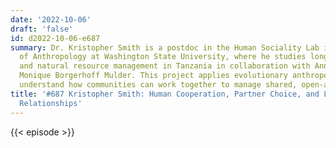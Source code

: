 ```yaml
---
date: '2022-10-06'
draft: 'false'
id: d2022-10-06-e687
summary: Dr. Kristopher Smith is a postdoc in the Human Sociality Lab in the Department
  of Anthropology at Washington State University, where he studies long-distance relationships
  and natural resource management in Tanzania in collaboration with Anne Pisor and
  Monique Borgerhoff Mulder. This project applies evolutionary anthropology to better
  understand how communities can work together to manage shared, open-access fisheries.&nbsp;
title: '#687 Kristopher Smith: Human Cooperation, Partner Choice, and Long-Distance
  Relationships'
---
```

{{< episode >}}
